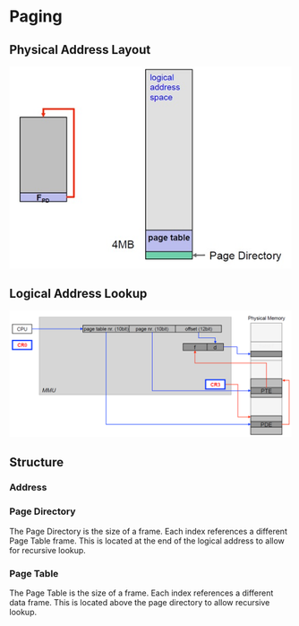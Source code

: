 # Paging
## Physical Address Layout
![image of memory layout](./img/page_mem.jpg)

## Logical Address Lookup
![image of pde pte](./img/pde_pte.png)

## Structure
### Address

### Page Directory

The Page Directory is the size of a frame. Each index references a different Page Table frame. This is located at the end of the logical address to allow for recursive lookup.

### Page Table

The Page Table is the size of a frame. Each index references a different data frame. This is located above the page directory to allow recursive lookup.
